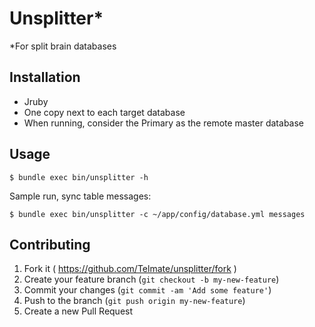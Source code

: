 # Unsplitter*
  *For split brain databases

## Installation

* Jruby
* One copy next to each target database
* When running, consider the Primary as the remote master database


## Usage

    $ bundle exec bin/unsplitter -h
    
  Sample run, sync table messages:
  
    $ bundle exec bin/unsplitter -c ~/app/config/database.yml messages 

## Contributing

1. Fork it ( https://github.com/Telmate/unsplitter/fork )
2. Create your feature branch (`git checkout -b my-new-feature`)
3. Commit your changes (`git commit -am 'Add some feature'`)
4. Push to the branch (`git push origin my-new-feature`)
5. Create a new Pull Request
